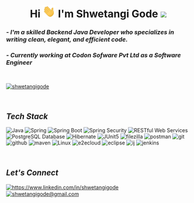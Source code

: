 <!----------------------------------- Heading Section ------------------------------------>
<h1 align="center">
    Hi
    <img src="https://raw.githubusercontent.com/ABSphreak/ABSphreak/master/gifs/Hi.gif" width="35">
    I'm Shwetangi Gode
    <img src="https://camo.githubusercontent.com/d3359cb00ab0b5ed8f2e1fe3fceb4fbaf3b614340f8c0db99c17b9f50b351770/68747470733a2f2f656d6f6a69732e736c61636b6d6f6a69732e636f6d2f656d6f6a69732f696d616765732f313533313834393433302f343234362f626c6f622d73756e676c61737365732e6769663f31353331383439343330" width="35">
</h1>

<!----------------------------------- About Section ------------------------------------>

<h3>
    <i>- I'm a skilled Backend Java Developer who specializes in writing clean, elegant, and efficient code.</i>
</h3>

<h3>
    <i>- Currently working at Codon Sofware Pvt Ltd as a Software Engineer</i>
</h3>
<br>

<!----------------------------------- Profile View Section ------------------------------------>
<p align="left">
    <a href="https://github.com/shwetangigode">
        <img src="https://komarev.com/ghpvc/?username=shwetangigode&label=Profile%20views&color=0e75b6&style=flat" alt="shwetangigode" />
    </a>
</p>
<br>


<!----------------------------------- Tech Stack Section ------------------------------------>

<h2><i>Tech Stack</i></h2>

<p>
    <img src="https://img.shields.io/badge/Java-2F2625?style=for-the-badge&logo=coffeescript&logoColor=white" alt="Java" />
    <img src="https://img.shields.io/badge/Spring-6DB33F?style=for-the-badge&logo=spring&logoColor=white" alt="Spring" />
    <img src="https://img.shields.io/badge/Spring%20Boot-6DB33FF?style=for-the-badge&logo=springboot&logoColor=white" alt="Spring Boot" />
    <img src="https://img.shields.io/badge/spring%20security-6DB33F?style=for-the-badge&logo=springsecurity&logoColor=white" alt="Spring Security" />
    <img src="https://img.shields.io/badge/Rest%20APis-FF4F8B?style=for-the-badge&logo=amazonapigateway&logoColor=white" alt="RESTful Web Services" />
    <img src="https://img.shields.io/badge/PostgreSQL-4169E1?style=for-the-badge&logo=postgresql&logoColor=white" alt="PostgreSQL Database" />
    <img src="https://img.shields.io/badge/hibernate-59666C?style=for-the-badge&logo=hibernate&logoColor=white" alt="Hibernate" />
    <img src="https://img.shields.io/badge/junit5-25A162?style=for-the-badge&logo=junit5&logoColor=white" alt="JUnit5" />
    <img src="https://img.shields.io/badge/filezilla-BF0000?style=for-the-badge&logo=filezilla&logoColor=white" alt="filezilla" />
    <img src="https://img.shields.io/badge/Postman-FF6C37?style=for-the-badge&logo=Postman&logoColor=white" alt="postman" />
    <img src="https://img.shields.io/badge/Git-f44d27?style=for-the-badge&logo=git&logoColor=white" alt="git" />
    <img src="https://img.shields.io/badge/GitHub-100000?style=for-the-badge&logo=github&logoColor=white" alt="github" />
    <img src="https://img.shields.io/badge/apache%20maven-C71A36?style=for-the-badge&logo=apachemaven&logoColor=white" alt="maven" />
    <img src="https://img.shields.io/badge/linux%20server-FCC624?style=for-the-badge&logo=linux&logoColor=white" alt="Linux" />
    <img src="https://img.shields.io/badge/E2E%20Cloud-4285F4?style=for-the-badge&logo=googlecloud&logoColor=white" alt="e2ecloud" />
    <img src="https://img.shields.io/badge/eclipse%20ide-2C2255?style=for-the-badge&logo=eclipseide&logoColor=white" alt="eclipse" />
    <img src="https://img.shields.io/badge/intellij%20idea-000000?style=for-the-badge&logo=intellijidea&logoColor=white" alt="ij" />
    <img src="https://img.shields.io/badge/jenkins-D24939?style=for-the-badge&logo=jenkins&logoColor=white" alt="jenkins" />
   
</p>
<br>



<!----------------------------------- Social Media Links Section ------------------------------------>

<h2><i>Let's Connect</i></h2>


<p align="left">
    <a href="https://www.linkedin.com/in/shwetangigode">
        <img align="center" src="https://img.shields.io/badge/LinkedIn-0077B5?style=for-the-badge&logo=linkedin&logoColor=white" alt="https://www.linkedin.com/in/shwetangigode" />
    </a>
    <a title="shwetangigode@gmail.com" href="mailto:shwetangigode@gmail.com">
        <img align="center" src="https://img.shields.io/badge/Gmail-D14836?style=for-the-badge&logo=gmail&logoColor=white" alt="shwetangigode@gmail.com" />
    </a>
</p>
<br>

